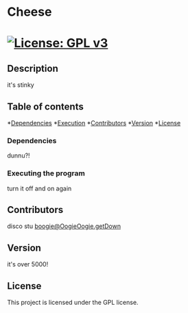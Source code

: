 
    
# Cheese
# [![License: GPL v3](https://img.shields.io/badge/License-GPL%20v3-blue.svg)](http://www.gnu.org/licenses/gpl-3.0)

## Description
it's stinky

## Table of contents
*[Dependencies](#dependencies)
*[Execution](#installation)
*[Contributors](#contributors)
*[Version](#version)
*[License](#license)

### Dependencies
dunnu?!

### Executing the program
turn it off and on again

## Contributors
disco stu boogie@OogieOogie.getDown

## Version
it's over 5000!

## License
This project is licensed under the GPL license.

    